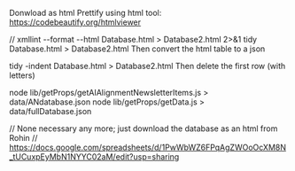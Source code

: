 Donwload as html
Prettify using html tool: https://codebeautify.org/htmlviewer

// xmllint --format --html Database.html > Database2.html 2>&1
tidy Database.html > Database2.html
Then convert the html table to a json

tidy -indent Database.html > Database2.html
Then delete the first row (with letters)

node lib/getProps/getAIAlignmentNewsletterItems.js > data/ANdatabase.json
node lib/getProps/getData.js > data/fullDatabase.json

// None necessary any more; just download the database as an html from Rohin
// https://docs.google.com/spreadsheets/d/1PwWbWZ6FPqAgZWOoOcXM8N_tUCuxpEyMbN1NYYC02aM/edit?usp=sharing